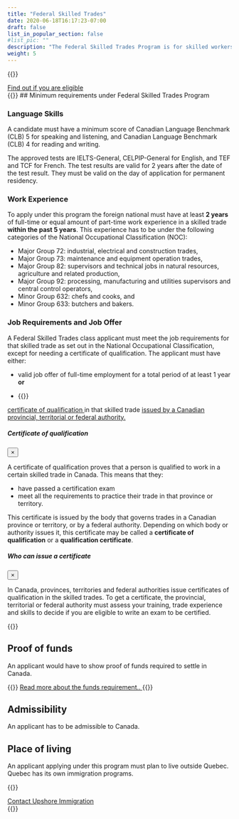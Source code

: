 ```yaml
---
title: "Federal Skilled Trades"
date: 2020-06-18T16:17:23-07:00
draft: false
list_in_popular_section: false
#list_pic: ""
description: "The Federal Skilled Trades Program is for skilled workers who want to become permanent residents based on being qualified in a skilled trade."
weight: 5
---
```

{{<raw>}}
<div class="card bg-secondary mb-3" style="max-width: 18rem;">
<div class="card-body">
<a class="btn btn-primary" href="/contact" role="button">Find out if you are eligible</a>
</div>
</div>
{{</raw>}}
## Minimum requirements under Federal Skilled Trades Program

### Language Skills

A candidate must have a minimum score of Canadian Language Benchmark (CLB) 5 for speaking and listening, and Canadian Language Benchmark (CLB) 4 for reading and writing.

The approved tests are IELTS-General, CELPIP-General for English, and TEF and TCF for French. The test results are valid for 2 years after the date of the test result. They must be valid on the day of application for permanent residency.

### Work Experience

To apply under this program the foreign national must have at least **2 years** of full-time or equal amount of part-time work experience in a skilled trade **within the past 5 years**. This experience has to be under the following categories of the National Occupational Classification (NOC):

- Major Group 72: industrial, electrical and construction trades,
- Major Group 73: maintenance and equipment operation trades,
- Major Group 82: supervisors and technical jobs in natural resources, agriculture and related production,
- Major Group 92: processing, manufacturing and utilities supervisors and central control operators,
- Minor Group 632: chefs and cooks, and
- Minor Group 633: butchers and bakers.

### Job Requirements and Job Offer

A Federal Skilled Trades class applicant must meet the job requirements for that skilled trade as set out in the National Occupational Classification, except for needing a certificate of qualification.  The applicant must have either:

- valid job offer of full-time employment for a total period of at least 1 year **or**

- {{<raw>}}
 
<a href="#" role="button" data-toggle="modal" data-target="#certification-modal">
certificate of qualification 
</a> in that skilled trade 
<a href="#" role="button" data-toggle="modal" data-target="#certification-authority-modal">
issued by a Canadian provincial, territorial or federal authority.
</a>

<div class="modal" tabindex="-1" id="certification-modal" role="dialog">
  <div class="modal-dialog">
    <div class="modal-content">
      <div class="modal-header">
        <h5 class="modal-title my-0">Certificate of qualification</h5>
        <button type="button" class="close" data-dismiss="modal" aria-label="Close">
          <span aria-hidden="true">&times;</span>
        </button>
      </div>
      <div class="modal-body">
        <p>A certificate of qualification proves that a person is qualified to work in a certain skilled trade in Canada. This means that they:</p>
        <ul>
            <li>have passed a certification exam</li>
            <li>meet all the requirements to practice their trade in that province or territory. </li>
        </ul>
        <p>This certificate is issued by the body that governs trades in a Canadian province or territory, or by a federal authority. Depending on which body or authority issues it, this certificate may be called a <strong>certificate of qualification</strong> or a <strong>qualification certificate</strong>.</p>
      </div>
    </div>
  </div>
</div>

<div class="modal" tabindex="-1" id="certification-authority-modal" role="dialog">
  <div class="modal-dialog">
    <div class="modal-content">
      <div class="modal-header">
        <h5 class="modal-title my-0">Who can issue a certificate</h5>
        <button type="button" class="close" data-dismiss="modal" aria-label="Close">
          <span aria-hidden="true">&times;</span>
        </button>
      </div>
      <div class="modal-body">
        <p>In Canada, provinces, territories and federal authorities issue certificates of qualification in the skilled trades. To get a certificate, the provincial, territorial or federal authority must assess your training, trade experience and skills to decide if you are eligible to write an exam to be certified.</p>
      </div>
    </div>
  </div>
</div>

{{</raw>}}

## Proof of funds

An applicant would have to show proof of funds required to settle in Canada.

{{<raw>}}
<a href="/programs/funds" class="btn btn-primary"> Read more about the funds requirement.. </a>
{{</raw>}}

## Admissibility

An applicant has to be admissible to Canada.

## Place of living

An applicant applying under this program must plan to live outside Quebec. Quebec has its own immigration programs.

{{<raw>}}
<div class="card  mb-3" style="max-width: 18rem;">
<div class="card-body">
<a class="btn btn-primary" href="/contact" role="button">Contact Upshore Immigration</a>
</div>
</div>
{{</raw>}}